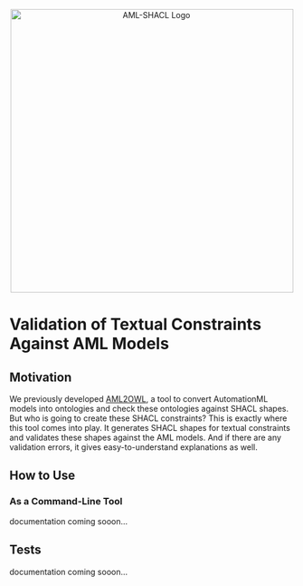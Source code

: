 <p align="center">
  <img src="https://github.com/hsu-aut/aml-shacl/blob/documentation/images/images/AML-SHACL-Logo.png?raw=true" alt="AML-SHACL Logo" width="500"/>
</p>

# Validation of Textual Constraints Against AML Models

## Motivation
We previously developed [AML2OWL](https://github.com/hsu-aut/aml2owl), a tool to convert AutomationML models into ontologies and check these ontologies against SHACL shapes. But who is going to create these SHACL constraints? This is exactly where this tool comes into play. 
It generates SHACL shapes for textual constraints and validates these shapes against the AML models. And if there are any validation errors, it gives easy-to-understand explanations as well.

## How to Use

### As a Command-Line Tool
documentation coming sooon...


## Tests
documentation coming sooon...
